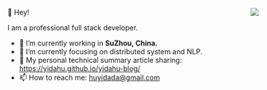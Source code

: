 👻 Hey!
<img align="right" src="https://github-readme-stats.vercel.app/api?username=YidaHu&show_icons=true&theme=radical" />

I am a professional full stack developer.

- 🔭 I’m currently working in <b>SuZhou, China.</b>
- 🌱 I’m currently focusing on distributed system and NLP.
- 🔭 My personal technical summary article sharing: https://yidahu.github.io/yidahu-blog/
- 📫 How to reach me: huyidada@gmail.com
